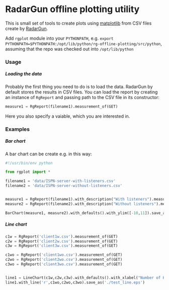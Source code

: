 # RadarGun offline plotting utility

This is small set of tools to create plots using [matplotlib](http://matplotlib.org/) from CSV files create by [RadarGun](https://github.com/radargun/radargun).

Add `rgplot` module into your `PYTHONPATH`, e.g. `export PYTHONPATH=$PYTHONPATH:/opt/lib/python/rg-offline-plotting/src/python`, assuming that the repo was checked out into `/opt/lib/python`

### Usage
##### Loading the data
Probably the first thing you need to do is to load the data. RadarGun by default stores the results in CSV files. You can load the report by creating an instance of
`RgReport` and passing path to the CSV file in its constructor:
```python
measure1 = RgReport(filename1).measurement_of(GET)
```
Here you also specify a vaiable, which you are interested in.

### Examples
##### Bar chart
A bar chart can be create e.g. in this way:
```python
#!/usr/bin/env python

from rgplot import *

filename1 = 'data/ISPN-server-with-listeners.csv'
filename2 = 'data/ISPN-server-without-listeners.csv'


measure1 = RgReport(filename1).with_description("With listeners").measurement_of(GET_NULL)
measure2 = RgReport(filename2).with_description("Without listeners").measurement_of(GET_NULL)

BarChart(measure1, measure2).with_defaults().with_ylim([-10,11]).save_as('./test_bar.eps')
```

##### Line chart
```python
c1w = RgReport('client1w.csv').measurement_of(GET)
c2w = RgReport('client2w.csv').measurement_of(GET)
c3w = RgReport('client3w.csv').measurement_of(GET)

c1wo = RgReport('client1wo.csv').measurement_of(GET)
c2wo = RgReport('client2wo.csv').measurement_of(GET)
c3wo = RgReport('client3wo.csv').measurement_of(GET)


line1 = LineChart(c1w,c2w,c3w).with_defaults().with_xlabel("Number of Hot Rod clients")
line1.with_line('r',c1wo,c2wo,c3wo).save_as('./test_line.eps')
```
